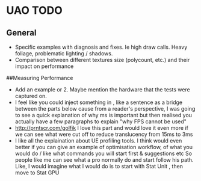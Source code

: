 
# UAO TODO

## General

* Specific examples with diagnosis and fixes. Ie high draw calls. Heavy foliage, problematic lighting / shadows.
* Comparison between different textures size (polycount, etc.) and their impact on performance

##Measuring Performance

* Add an example or 2. Maybe mention the hardware that the tests were captured on.
* I feel like you could inject something in , like a sentence as a bridge between the parts below cause from a reader's perspective, I was going to see a quick explanation of why ms is important but then realised you actually have a few paragraphs to explain "why FPS cannot be used" 
* http://prntscr.com/golfik I love this part and would love it even more if we can see what were cut off to reduce translucency from 15ms to 3ms 
* I like all the explaination about UE profiling tools. I think would even better if you can give an example of optimisation workflow, of what you would do / like what commands you will start first & suggestions etc So people like me can see what a pro normally do and start follow his path. Like, I would imagine what I would do is to start with Stat Unit , then move to Stat GPU
